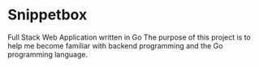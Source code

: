 # Snippetbox

Full Stack Web Application written in Go
The purpose of this project is to help me become familiar with backend programming and the Go programming language.
